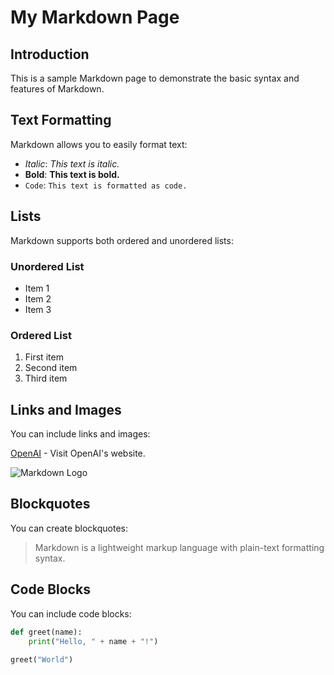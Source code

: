 # My Markdown Page

## Introduction

This is a sample Markdown page to demonstrate the basic syntax and features of Markdown.

## Text Formatting

Markdown allows you to easily format text:

- *Italic*: *This text is italic.*
- **Bold**: **This text is bold.**
- `Code`: `This text is formatted as code.`

## Lists

Markdown supports both ordered and unordered lists:

### Unordered List
- Item 1
- Item 2
- Item 3

### Ordered List
1. First item
2. Second item
3. Third item

## Links and Images

You can include links and images:

[OpenAI](https://openai.com) - Visit OpenAI's website.

![Markdown Logo](https://upload.wikimedia.org/wikipedia/commons/4/48/Markdown-mark.svg)

## Blockquotes

You can create blockquotes:

> Markdown is a lightweight markup language with plain-text formatting syntax.

## Code Blocks

You can include code blocks:

```python
def greet(name):
    print("Hello, " + name + "!")
    
greet("World")
